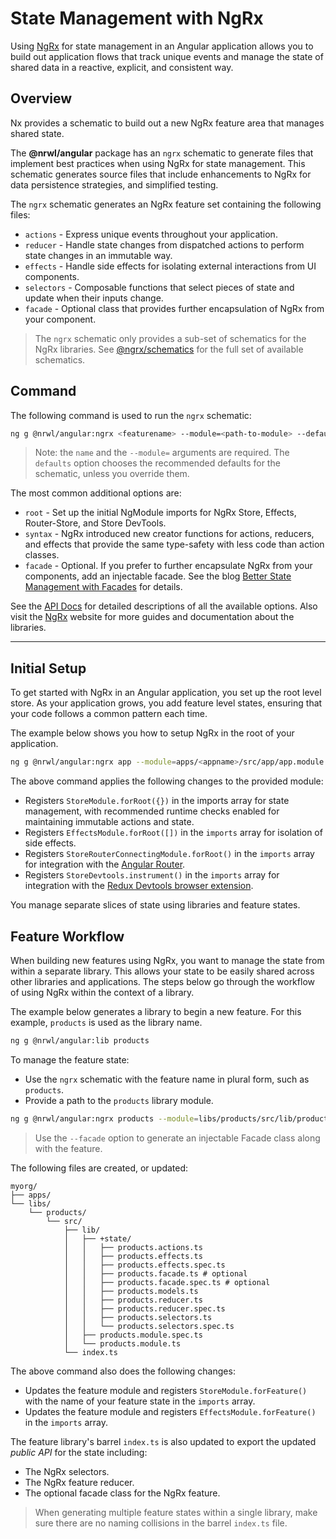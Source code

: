 # State Management with NgRx

Using [NgRx](https://ngrx.io) for state management in an Angular application allows you to
build out application flows that track unique events and manage the state of shared data in a reactive, explicit, and consistent way.

## Overview

Nx provides a schematic to build out a new NgRx feature area that manages shared state.

The **@nrwl/angular** package has an `ngrx` schematic to generate files that implement best practices when using NgRx for state management. This schematic generates source files that include enhancements to NgRx for data persistence strategies, and simplified testing.

The `ngrx` schematic generates an NgRx feature set containing the following files:

- `actions` - Express unique events throughout your application.
- `reducer` - Handle state changes from dispatched actions to perform state changes in an immutable way.
- `effects` - Handle side effects for isolating external interactions from UI components.
- `selectors` - Composable functions that select pieces of state and update when their inputs change.
- `facade` - Optional class that provides further encapsulation of NgRx from your component.

> The `ngrx` schematic only provides a sub-set of schematics for the NgRx libraries. See [@ngrx/schematics](https://ngrx.io/guide/schematics) for the full set of available schematics.

## Command

The following command is used to run the `ngrx` schematic:

```bash
ng g @nrwl/angular:ngrx <featurename> --module=<path-to-module> --defaults [options]
```

> Note: the `name` and the `--module=` arguments are required. The `defaults` option chooses the recommended defaults for the schematic, unless you override them.

The most common additional options are:

- `root` - Set up the initial NgModule imports for NgRx Store, Effects, Router-Store, and Store DevTools.
- `syntax` - NgRx introduced new creator functions for actions, reducers, and effects that provide the same type-safety with less code than action classes.
- `facade` - Optional. If you prefer to further encapsulate NgRx from your components, add an injectable facade. See the blog [Better State Management with Facades](https://blog.nrwl.io/nrwl-nx-6-2-angular-6-1-and-better-state-management-e139da2cd074#cb93) for details.

See the [API Docs](/{{framework}}/angular/ngrx) for detailed descriptions of all the available options. Also visit the [NgRx](https://ngrx.io) website for more guides and documentation about the libraries.

---

## Initial Setup

To get started with NgRx in an Angular application, you set up the root level store. As your application grows, you add feature level states, ensuring that your code follows a common pattern each time.

The example below shows you how to setup NgRx in the root of your application.

```bash
ng g @nrwl/angular:ngrx app --module=apps/<appname>/src/app/app.module.ts --root
```

The above command applies the following changes to the provided module:

- Registers `StoreModule.forRoot({})` in the imports array for state management, with recommended runtime checks enabled for maintaining immutable actions and state.
- Registers `EffectsModule.forRoot([])` in the `imports` array for isolation of side effects.
- Registers `StoreRouterConnectingModule.forRoot()` in the `imports` array for integration with the [Angular Router](https://angular.io/guide/router).
- Registers `StoreDevtools.instrument()` in the `imports` array for integration with the [Redux Devtools browser extension](http://extension.remotedev.io/).

You manage separate slices of state using libraries and feature states.

## Feature Workflow

When building new features using NgRx, you want to manage the state from within a separate library. This allows your
state to be easily shared across other libraries and applications. The steps below go through the workflow of using NgRx within the context of a library.

The example below generates a library to begin a new feature. For this example, `products` is used as the library name.

```bash
ng g @nrwl/angular:lib products
```

To manage the feature state:

- Use the `ngrx` schematic with the feature name in plural form, such as `products`.
- Provide a path to the `products` library module.

```bash
ng g @nrwl/angular:ngrx products --module=libs/products/src/lib/products.module.ts --directory +state/products --defaults
```

> Use the `--facade` option to generate an injectable Facade class along with the feature.

The following files are created, or updated:

```treeview
myorg/
├── apps/
└── libs/
    └── products/
        └── src/
            ├── lib/
            │   ├── +state/
            │   │   ├── products.actions.ts
            │   │   ├── products.effects.ts
            │   │   ├── products.effects.spec.ts
            │   │   ├── products.facade.ts # optional
            │   │   ├── products.facade.spec.ts # optional
            │   │   ├── products.models.ts
            │   │   ├── products.reducer.ts
            │   │   ├── products.reducer.spec.ts
            │   │   ├── products.selectors.ts
            │   │   └── products.selectors.spec.ts
            │   ├── products.module.spec.ts
            │   └── products.module.ts
            └── index.ts
```

The above command also does the following changes:

- Updates the feature module and registers `StoreModule.forFeature()` with the name of your feature state in the `imports` array.
- Updates the feature module and registers `EffectsModule.forFeature()` in the `imports` array.

The feature library's barrel `index.ts` is also updated to export the updated _public API_ for the state including:

- The NgRx selectors.
- The NgRx feature reducer.
- The optional facade class for the NgRx feature.

> When generating multiple feature states within a single library, make sure there are no naming collisions in the barrel `index.ts` file.
